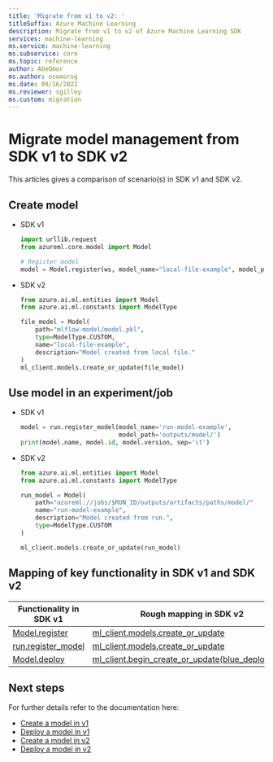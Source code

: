```yaml
---
title: 'Migrate from v1 to v2: '
titleSuffix: Azure Machine Learning
description: Migrate from v1 to v2 of Azure Machine Learning SDK
services: machine-learning
ms.service: machine-learning
ms.subservice: core
ms.topic: reference
author: AbeOmor
ms.author: osomorog
ms.date: 09/16/2022
ms.reviewer: sgilley
ms.custom: migration
---
```


# Migrate model management from SDK v1 to SDK v2

This articles gives a comparison of scenario(s) in SDK v1 and SDK v2.

## Create model

* SDK v1

    ```python
    import urllib.request
    from azureml.core.model import Model
    
    # Register model
    model = Model.register(ws, model_name="local-file-example", model_path="mlflow-model/model.pkl")
    ```

* SDK v2
    
    ```python
    from azure.ai.ml.entities import Model
    from azure.ai.ml.constants import ModelType
    
    file_model = Model(
        path="mlflow-model/model.pkl",
        type=ModelType.CUSTOM,
        name="local-file-example",
        description="Model created from local file."
    )
    ml_client.models.create_or_update(file_model)
    ```

## Use model in an experiment/job

* SDK v1

    ```python
    model = run.register_model(model_name='run-model-example',
                               model_path='outputs/model/')
    print(model.name, model.id, model.version, sep='\t')
    ```

* SDK v2

    ```python
    from azure.ai.ml.entities import Model
    from azure.ai.ml.constants import ModelType
    
    run_model = Model(
        path="azureml://jobs/$RUN_ID/outputs/artifacts/paths/model/"
        name="run-model-example",
        description="Model created from run.",
        type=ModelType.CUSTOM
    )
    
    ml_client.models.create_or_update(run_model)
    ```

## Mapping of key functionality in SDK v1 and SDK v2

|Functionality in SDK v1|Rough mapping in SDK v2|
|-|-|
|[Model.register](/python/api/azureml-core/azureml.core.model(class)?view=azure-ml-py#azureml-core-model-register)|[ml_client.models.create_or_update](/python/api/azure-ai-ml/azure.ai.ml.mlclient?view=azure-python-preview#azure-ai-ml-mlclient-create-or-update)|
|[run.register_model](/python/api/azureml-core/azureml.core.run.run?view=azure-ml-py#azureml-core-run-run-register-model)|[ml_client.models.create_or_update](/python/api/azure-ai-ml/azure.ai.ml.mlclient?view=azure-python-preview#azure-ai-ml-mlclient-create-or-update)|
|[Model.deploy](/python/api/azureml-core/azureml.core.model(class)?view=azure-ml-py#azureml-core-model-deploy)|[ml_client.begin_create_or_update(blue_deployment)](/python/api/azure-ai-ml/azure.ai.ml.mlclient?view=azure-python-preview#azure-ai-ml-mlclient-begin-create-or-update)|

## Next steps

For further details refer to the documentation here:

* [Create a model in v1](https://docs.microsoft.com/azure/machine-learning/v1/how-to-deploy-and-where?tabs=python#register-a-model-from-a-local-file)
* [Deploy a model in v1](https://docs.microsoft.com/azure/machine-learning/v1/how-to-deploy-and-where?tabs=azcli#workflow-for-deploying-a-model)
* [Create a model in v2](https://docs.microsoft.com/azure/machine-learning/how-to-manage-models)
* [Deploy a model in v2](https://docs.microsoft.com/azure/machine-learning/how-to-deploy-managed-online-endpoints)

